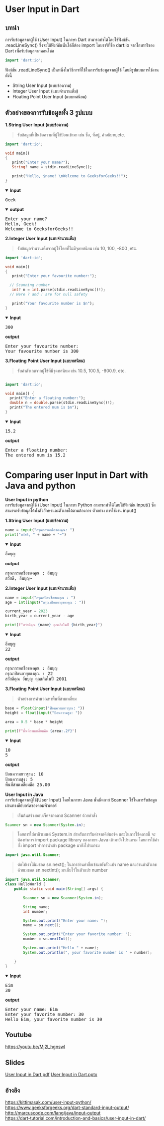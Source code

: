 # User Input in Dart

## **บทนำ**
การรับข้อมูลจากผู้ใช้ (User Input) ในภาษา Dart สามารถทำได้โดยใช้ฟังก์ชัน .readLineSync() ซึ่งจะใช้ฟังก์ชันนั้นได้ก็ต้อง import ไลบรารีที่ชื่อ dart:io จากไลบรารีของ Dart เพื่อรับข้อมูลจากคอนโซล 

 ```dart
 import 'dart:io';
```

ฟังก์ชัน .readLineSync() เป็นหนึ่งในวิธีการที่ใช้ในการรับข้อมูลจากผู้ใช้ โดยมีรูปแบบการใช้งาน ดังนี้
 * String User Input (แบบข้อความ)
 * Integer User Input (แบบจำนวนเต็ม)
 * Floating Point User Input (แบบทศนิยม)

## **ตัวอย่างของการรับข้อมูลทั้ง 3 รูปแบบ** ##
**1.String User Input (แบบข้อความ)** <br>
>รับข้อมูลที่เป็นข้อความที่ผู้ใช้ป้อนเข้ามา เช่น ชื่อ, ที่อยู่, คำอธิบาย,etc.
 ```dart
import 'dart:io';
 
void main()
{
    print("Enter your name?");
    String? name = stdin.readLineSync(); 
 
    print("Hello, $name! \nWelcome to GeeksforGeeks!!");
}
```
<details open>
<summary><b>Input</b></summary>
 <pre>
Geek
</pre>
</details>
<details open>
<summary><b>output</b></summary>
 <pre>
Enter your name?
Hello, Geek! 
Welcome to GeeksforGeeks!!
</pre>
</details>

**2.Integer User Input (แบบจำนวนเต็ม)** <br>
>รับข้อมูลจำนวนเต็มจากผู้ใช้โดยที่ไม่มีจุดทศนิยม เช่น 10, 100, -800 ,etc.
 ```dart
import 'dart:io';
 
void main()
{
    print("Enter your favourite number:");
 
   // Scanning number
    int? n = int.parse(stdin.readLineSync()!);
   // Here ? and ! are for null safety
 
    print("Your favourite number is $n");
}
```

<details open>
<summary><b>Input</b></summary>
 <pre>
300
</pre>
</details>
<summary><b>output</b></summary>
 <pre>
Enter your favourite number:
Your favourite number is 300
</pre>
</details>

**3.Floating Point User Input (แบบทศนิยม)** <br>
>รับค่าตัวเลขจากผู้ใช้ที่มีจุดทศนิยม เช่น 10.5, 100.5, -800.9, etc.

```dart

import 'dart:io';

void main() {
  print("Enter a floating number:");
  double n = double.parse(stdin.readLineSync()!);
  print("The entered num is $n");
}
```
<details open>
<summary><b>Input</b></summary>
 <pre>
15.2
</pre>
</details>
<summary><b>output</b></summary>
 <pre>
Enter a floating number:
The entered num is 15.2
</pre>
</details>

# **Comparing user Input in Dart with Java and python** #
**User Input in python** <br>
การรับข้อมูลจากผู้ใช้ (User Input) ในภาษา Python สามารถทำได้โดยใช้ฟังก์ชัน input() ซึ่งสามารถรับข้อมูลได้ทั้งตัวอักษรและตัวเลขได้ตามต้องการ
ตัวอย่าง การใช้งาน input()

**1.String User Input (แบบข้อความ)** <br>
```python
name = input("กรุณากรอกชื่อของคุณ: ")
print("สวัสดี, " + name + "~") 
```
<details open>
<summary><b>Input</b></summary>
 <pre>
อิ่มบุญ
</pre>
</details>
<summary><b>output</b></summary>
 <pre>
กรุณากรอกชื่อของคุณ : อิ่มบุญ
สวัสดี, อิ่มบุญ~
</pre>
</details>

**2.Integer User Input (แบบจำนวนเต็ม)** <br>
```python
name = input("กรุณาป้อนชื่อของคุณ : ")
age = int(input("กรุณาป้อนอายุของคุณ : "))

current_year = 2023
birth_year = current_year - age

print(f"สวัสดีคุณ {name} คุณเกิดในปี {birth_year}")
```
<details open>
<summary><b>Input</b></summary>
 <pre>
อิ่มบุญ
22
</pre>
</details>
<summary><b>output</b></summary>
 <pre>
กรุณากรอกชื่อของคุณ : อิ่มบุญ
กรุณาป้อนอายุของคุณ : 22
สวัสดีคุณ อิ่มบุญ คุณเกิดในปี 2001
</pre>
</details>

**3.Floating Point User Input (แบบทศนิยม)** <br>
>ตัวอย่างการคำนวณหาพื้นที่สามเหลี่ยม
```python
base = float(input("ป้อนความยาวฐาน: "))
height = float(input("ป้อนความสูง: "))

area = 0.5 * base * height

print(f"พื้นที่สามเหลี่ยมคือ {area:.2f}")
```

<details open>
<summary><b>Input</b></summary>
 <pre>
10
5
</pre>
</details>
<summary><b>output</b></summary>
 <pre>
ป้อนความยาวฐาน: 10
ป้อนความสูง: 5
พื้นที่สามเหลี่ยมคือ 25.00
</pre>
</details>

**User Input in Java** <br>
การรับข้อมูลจากผู้ใช้(User Input) โดยในภาษา Java นั้นมีคลาส Scanner ใช้ในการรับข้อมูลผ่านทางคีย์บอร์ดของคอมพิวเตอร์ 
>เริ่มต้นสร้างออบเจ็คจากคลาส Scanner ด้วยคำสั่ง
```java
Scanner sn = new Scanner(System.in);
```
>โดยการใส่อากิวเมนต์ System.in สำหรับการรับค่าจากคีย์บอร์ด และในการใช้คลาสนี้ จะต้องทำการ import package library ของภาษา Java เข้ามายังโปรแกรม โดยการใช้คำสั่ง import ทำการนำเข้า package มายังโปรแกรม
```java
import java.util.Scanner;
```
>ต่อไปเราใช้เมธอด sn.next(); ในการอ่านค่าชื่อเข้ามายังตัวแปร name และอ่านค่าตัวเลขด้วยเมธอด sn.nextInt(); มาเก็บไว้ในตัวแปร number
```java
import java.util.Scanner;
class HelloWorld {
    public static void main(String[] args) {

        Scanner sn = new Scanner(System.in);

        String name;  
        int number;

        System.out.print("Enter your name: ");
        name = sn.next();

        System.out.print("Enter your favorite number: ");
        number = sn.nextInt();

        System.out.print("Hello " + name);
        System.out.println(", your favorite number is " + number);

    }
}
```
<details open>
<summary><b>Input</b></summary>
 <pre>
Eim
30
</pre>
</details>
<summary><b>output</b></summary>
 <pre>
Enter your name: Eim
Enter your favorite number: 30
Hello Eim, your favorite number is 30
</pre>
</details>

## **Youtube** ##
https://youtu.be/Mj2l_hgnswI

## **Slides**
[User Input in Dart.pdf](https://github.com/soonklang/dart-tutorial/files/12881556/User.Input.in.Dart.pdf)
[User Input in Dart.pptx](https://github.com/soonklang/dart-tutorial/files/12881710/User.Input.in.Dart.pptx)

## **อ้างอิง** ##
https://kittimasak.com/user-input-python/ <br>
https://www.geeksforgeeks.org/dart-standard-input-output/<br>
http://marcuscode.com/lang/java/input-output<br>
https://dart-tutorial.com/introduction-and-basics/user-input-in-dart/

